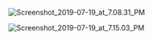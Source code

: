 ![Screenshot_2019-07-19_at_7.08.31_PM](/uploads/8e849034cfb077608bf813db90524f7e/Screenshot_2019-07-19_at_7.08.31_PM.png)


![Screenshot_2019-07-19_at_7.15.03_PM](/uploads/7379c44c1667e307f04e3e239eb488b2/Screenshot_2019-07-19_at_7.15.03_PM.png)

